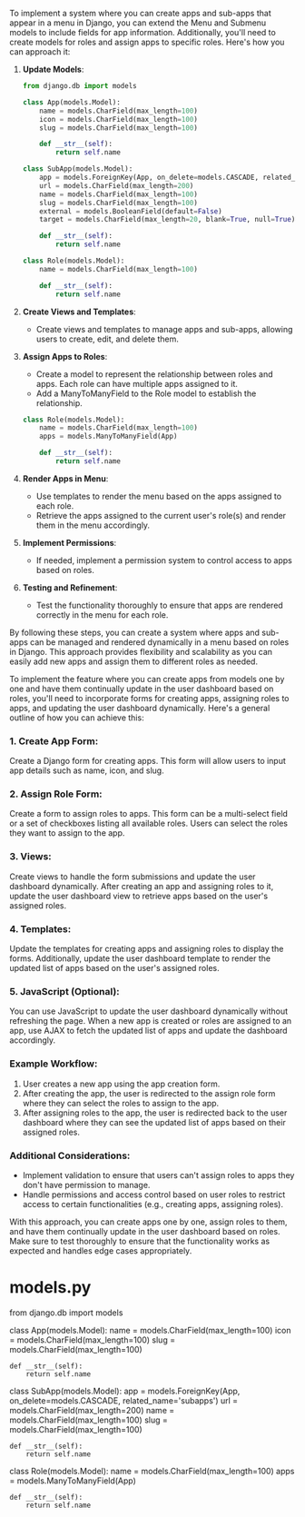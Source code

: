 To implement a system where you can create apps and sub-apps that appear in a menu in Django, you can extend the Menu and Submenu models to include fields for app information. Additionally, you'll need to create models for roles and assign apps to specific roles. Here's how you can approach it:

1. **Update Models**:
   ```python
   from django.db import models

   class App(models.Model):
       name = models.CharField(max_length=100)
       icon = models.CharField(max_length=100)
       slug = models.CharField(max_length=100)

       def __str__(self):
           return self.name

   class SubApp(models.Model):
       app = models.ForeignKey(App, on_delete=models.CASCADE, related_name='subapps')
       url = models.CharField(max_length=200)
       name = models.CharField(max_length=100)
       slug = models.CharField(max_length=100)
       external = models.BooleanField(default=False)
       target = models.CharField(max_length=20, blank=True, null=True)

       def __str__(self):
           return self.name

   class Role(models.Model):
       name = models.CharField(max_length=100)

       def __str__(self):
           return self.name
   ```

2. **Create Views and Templates**:
   - Create views and templates to manage apps and sub-apps, allowing users to create, edit, and delete them.

3. **Assign Apps to Roles**:
   - Create a model to represent the relationship between roles and apps. Each role can have multiple apps assigned to it.
   - Add a ManyToManyField to the Role model to establish the relationship.
   
   ```python
   class Role(models.Model):
       name = models.CharField(max_length=100)
       apps = models.ManyToManyField(App)

       def __str__(self):
           return self.name
   ```

4. **Render Apps in Menu**:
   - Use templates to render the menu based on the apps assigned to each role.
   - Retrieve the apps assigned to the current user's role(s) and render them in the menu accordingly.

5. **Implement Permissions**:
   - If needed, implement a permission system to control access to apps based on roles.

6. **Testing and Refinement**:
   - Test the functionality thoroughly to ensure that apps are rendered correctly in the menu for each role.

By following these steps, you can create a system where apps and sub-apps can be managed and rendered dynamically in a menu based on roles in Django. This approach provides flexibility and scalability as you can easily add new apps and assign them to different roles as needed.





To implement the feature where you can create apps from models one by one and have them continually update in the user dashboard based on roles, you'll need to incorporate forms for creating apps, assigning roles to apps, and updating the user dashboard dynamically. Here's a general outline of how you can achieve this:

### 1. Create App Form:
Create a Django form for creating apps. This form will allow users to input app details such as name, icon, and slug.

### 2. Assign Role Form:
Create a form to assign roles to apps. This form can be a multi-select field or a set of checkboxes listing all available roles. Users can select the roles they want to assign to the app.

### 3. Views:
Create views to handle the form submissions and update the user dashboard dynamically. After creating an app and assigning roles to it, update the user dashboard view to retrieve apps based on the user's assigned roles.

### 4. Templates:
Update the templates for creating apps and assigning roles to display the forms. Additionally, update the user dashboard template to render the updated list of apps based on the user's assigned roles.

### 5. JavaScript (Optional):
You can use JavaScript to update the user dashboard dynamically without refreshing the page. When a new app is created or roles are assigned to an app, use AJAX to fetch the updated list of apps and update the dashboard accordingly.

### Example Workflow:
1. User creates a new app using the app creation form.
2. After creating the app, the user is redirected to the assign role form where they can select the roles to assign to the app.
3. After assigning roles to the app, the user is redirected back to the user dashboard where they can see the updated list of apps based on their assigned roles.

### Additional Considerations:
- Implement validation to ensure that users can't assign roles to apps they don't have permission to manage.
- Handle permissions and access control based on user roles to restrict access to certain functionalities (e.g., creating apps, assigning roles).

With this approach, you can create apps one by one, assign roles to them, and have them continually update in the user dashboard based on roles. Make sure to test thoroughly to ensure that the functionality works as expected and handles edge cases appropriately.

# models.py
from django.db import models

class App(models.Model):
    name = models.CharField(max_length=100)
    icon = models.CharField(max_length=100)
    slug = models.CharField(max_length=100)

    def __str__(self):
        return self.name

class SubApp(models.Model):
    app = models.ForeignKey(App, on_delete=models.CASCADE, related_name='subapps')
    url = models.CharField(max_length=200)
    name = models.CharField(max_length=100)
    slug = models.CharField(max_length=100)

    def __str__(self):
        return self.name

class Role(models.Model):
    name = models.CharField(max_length=100)
    apps = models.ManyToManyField(App)

    def __str__(self):
        return self.name
